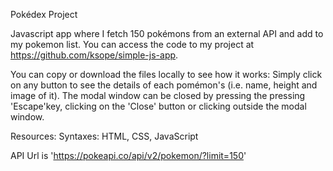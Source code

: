 Pokédex Project

Javascript app where I fetch 150 pokémons from an external API and add to my pokemon list. You can access the code to my project at https://github.com/ksope/simple-js-app.

You can copy or download the files locally to see how it works: Simply click on any button to see the details of each pomémon's (i.e. name, height and image of it).
The modal window can be closed by pressing the pressing 'Escape'key, clicking on the 'Close' button or clicking outside the modal window.

Resources:
Syntaxes: HTML, CSS, JavaScript

API Url is 'https://pokeapi.co/api/v2/pokemon/?limit=150' 

